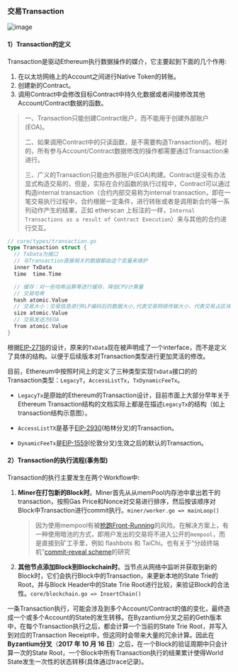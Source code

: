 

### 交易Transaction

![image](https://user-images.githubusercontent.com/93460127/226186233-d0b4c772-4e42-448b-b45c-e6e66480bf0d.png)

#### 1）Transaction的定义

Transaction是驱动Ethereum执行数据操作的媒介，它主要起到下面的几个作用:

1. 在以太坊网络上的Account之间进行Native Token的转账。
2. 创建新的Contract。
3. 调用Contract中会修改目标Contract中持久化数据或者间接修改其他Account/Contract数据的函数。

> 一、Transaction只能创建Contract账户，而不能用于创建外部账户(EOA)。
>
> 二、如果调用Contract中的只读函数，是不需要构造Transaction的。相对的，所有参与Account/Contract数据修改的操作都需要通过Transaction来进行。
>
> 三、广义的Transaction只能由外部账户(EOA)构建。Contract是没有办法显式构造交易的，但是，实际在合约函数的执行过程中，Contract可以通过构造internal transaction（合约内部交易称为internal transaction，即在一笔交易执行过程中，合约根据一定条件，进行转账或者是调用新合约等一系列动作产生的结果，正如 etherscan 上标注的一样，`Internal Transactions as a result of Contract Execution`）来与其他的合约进行交互。

```go
// core/types/transaction.go
type Transaction struct {
  // TxData为接口
  // 与Transaction直接相关的数据都由这个变量来维护
  inner TxData   
  time  time.Time 

  // 缓存：对一些哈希运算等进行缓存，降低CPU计算量
  // 交易哈希
  hash atomic.Value
  // 交易大小：交易信息进行RLP编码后的数据大小,代表交易网络传输大小、代表交易占区块大小、代表交易存储大小。   // 每笔交易进入交易池都需要检查交易大小是否超过32KB
  size atomic.Value
  // 交易发送方EOA
  from atomic.Value
}
```

根据[EIP-2718](https://eips.ethereum.org/EIPS/eip-2718)的设计，原来的`TxData`现在被声明成了一个interface，而不是定义了具体的结构。以便于后续版本对Transaction类型进行更加灵活的修改。

目前，Ethereum中按照时间上的定义了三种类型实现`TxData`接口的的Transaction类型：`LegacyT`，`AccessListTx`，`TxDynamicFeeTx`。

- `LegacyTx`是原始的Ethereum的Transaction设计，目前市面上大部分早年关于Ethereum Transaction结构的文档实际上都是在描述`LegacyTx`的结构（如上transaction结构示意图）。

- `AccessListTX`是基于[EIP-2930](https://support.token.im/hc/zh-cn/articles/900004927906-%E4%BB%A5%E5%A4%AA%E5%9D%8A%E6%9F%8F%E6%9E%97-Berlin-%E5%8D%87%E7%BA%A7%E5%85%AC%E5%91%8A)(柏林分叉)的Transaction。

- `DynamicFeeTx`是[EIP-1559](https://eips.ethereum.org/EIPS/eip-1559)(伦敦分叉)生效之后的默认的Transaction。

#### 2）Transaction的执行流程(事务型)

Transaction的执行主要发生在两个Workflow中:

1. **Miner在打包新的Block时**。Miner首先从从memPool内存池中拿出若干的transaction，按照Gas Price和Nonce对交易进行排序，然后按该顺序对Block中Transaction进行commit执行。`miner/worker.go => mainLoop()`

   > 因为使用mempool有被[抢跑Front-Running](https://github.com/AmazingAng/WTF-Solidity/tree/main/S11_Frontrun)的风险。在解决方案上，有一种使用暗池的方式，即用户发出的交易将不进入公开的`mempool`，而是直接到矿工手里，例如 flashbots 和 TaiChi。也有关于“分歧终端机”[commit-reveal scheme](https://www.geekmeta.com/article/1239071.html)的研究

2. **其他节点添加Block到Blockchain时**。当节点从网络中监听并获取到新的Block时，它们会执行Block中的Transaction，来更新本地的State Trie的 Root，并与Block Header中的State Trie Root进行比较，来验证Block的合法性。`core/blockchain.go => InsertChain()`

一条Transaction执行，可能会涉及到多个Account/Contract的值的变化，最终造成一个或多个Account的State的发生转移。在Byzantium分叉之前的Geth版本中，在每个Transaction执行之后，都会计算一个当前的State Trie Root，并写入到对应的Transaction Receipt中，但这同时会带来大量的冗余计算。因此在**Byzantium分叉**（**2017 年 10 月 16 日**）之后，在一个Block的验证周期中只会计算一次的State Root，一个Block中所有Transaction执行的结果累计使得World State发生一次性的状态转移(具体通过trace记录)。

### 

